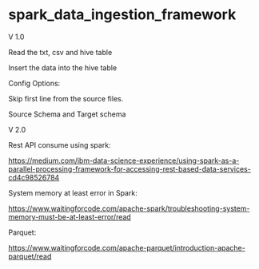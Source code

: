 # spark_data_ingestion_framework
V 1.0
  
  Read the txt, csv and hive table
  
  Insert the data into the hive table
  
  Config Options:
  
  Skip first line from the source files.
  
  Source Schema and Target schema
    
V 2.0

Rest API consume using spark:

https://medium.com/ibm-data-science-experience/using-spark-as-a-parallel-processing-framework-for-accessing-rest-based-data-services-cd4c98526784

System memory at least error in Spark:

https://www.waitingforcode.com/apache-spark/troubleshooting-system-memory-must-be-at-least-error/read

Parquet:

https://www.waitingforcode.com/apache-parquet/introduction-apache-parquet/read
